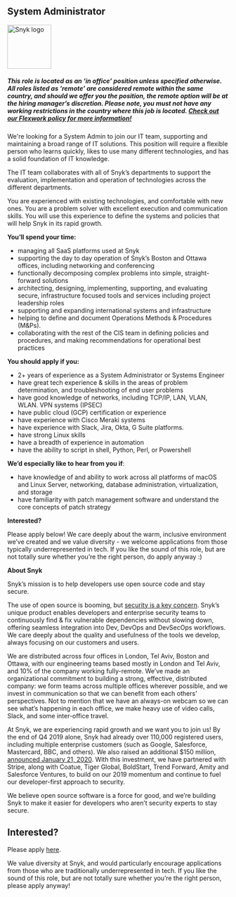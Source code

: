 System Administrator
---

<img src="https://res.cloudinary.com/snyk/image/upload/v1537345894/press-kit/brand/logo-black.png" width="100" alt="Snyk logo" />

<h5><span data-sheets-formula-bar-text-style="font-size:13px;color:#000000;font-weight:normal;text-decoration:none;font-family:'Arial';font-style:normal;text-decoration-skip-ink:none;">This role is located as an ‘in office’ position unless specified otherwise. All roles listed as ‘remote’ are considered remote within the same country, and should we offer you the position, the remote option will be at the hiring manager’s discretion. Please note, you must not have any working restrictions in the country where this job is located. </span><a href="https://snyk.io/blog/introducing-flex-work-the-future-of-work-at-snyk/" target="_blank" data-sheets-formula-bar-text-link="https://snyk.io/blog/introducing-flex-work-the-future-of-work-at-snyk/" data-sheets-formula-bar-text-style="font-size:13px;color:#1155cc;font-weight:normal;text-decoration:underline;font-family:''Arial'';font-style:normal;text-decoration-skip-ink:none;">Check out our Flexwork policy for more information!</a></h5>
<p><span style="font-weight: 400;">We're looking for a System Admin to join our IT team, supporting and maintaining a broad range of IT solutions. This position will require a flexible person who learns quickly, likes to use many different technologies, and has a solid foundation of IT knowledge.</span></p>
<p><span style="font-weight: 400;">The IT team collaborates with all of Snyk’s departments to support the evaluation, implementation and operation of technologies across the different departments.&nbsp;</span></p>
<p><span style="font-weight: 400;">You are experienced with existing technologies, and comfortable with new ones. You are a problem solver with excellent execution and communication skills. You will use this experience to define the systems and policies that will help Snyk in its rapid growth.</span></p>
<p><strong>You’ll spend your time:</strong></p>
<ul>
<li style="font-weight: 400;"><span style="font-weight: 400;">managing all SaaS platforms used at Snyk</span></li>
<li style="font-weight: 400;"><span style="font-weight: 400;">supporting the day to day operation of Snyk’s Boston and Ottawa offices, including networking and conferencing</span></li>
<li style="font-weight: 400;"><span style="font-weight: 400;">functionally decomposing complex problems into simple, straight-forward solutions</span></li>
<li style="font-weight: 400;"><span style="font-weight: 400;">architecting, designing, implementing, supporting, and evaluating secure, infrastructure focused tools and services including project leadership roles</span></li>
<li style="font-weight: 400;"><span style="font-weight: 400;">supporting and expanding international systems and infrastructure</span></li>
<li style="font-weight: 400;"><span style="font-weight: 400;">helping to define and document Operations Methods &amp; Procedures (M&amp;Ps).</span></li>
<li style="font-weight: 400;"><span style="font-weight: 400;">collaborating with the rest of the CIS team in defining policies and procedures, and making recommendations for operational best practices</span></li>
</ul>
<p><strong>You should apply if you:</strong></p>
<ul>
<li style="font-weight: 400;"><span style="font-weight: 400;">2+ years of experience as a System Administrator or Systems Engineer</span></li>
<li style="font-weight: 400;"><span style="font-weight: 400;">have great tech experience &amp; skills in the areas of problem determination, and troubleshooting of end user problems</span></li>
<li style="font-weight: 400;"><span style="font-weight: 400;">have good knowledge of networks, including TCP/IP, LAN, VLAN, WLAN. VPN systems (IPSEC)</span></li>
<li style="font-weight: 400;"><span style="font-weight: 400;">have public cloud (GCP) certification or experience</span></li>
<li style="font-weight: 400;"><span style="font-weight: 400;">have experience with Cisco Meraki systems&nbsp;</span></li>
<li style="font-weight: 400;"><span style="font-weight: 400;">have experience with Slack, Jira, Okta, G Suite platforms.</span></li>
<li style="font-weight: 400;"><span style="font-weight: 400;">have strong Linux skills</span></li>
<li style="font-weight: 400;"><span style="font-weight: 400;">have a breadth of experience in automation</span></li>
<li style="font-weight: 400;"><span style="font-weight: 400;">have the ability to script in shell, Python, Perl, or Powershell</span></li>
</ul>
<p><strong>We’d especially like to hear from you if</strong><span style="font-weight: 400;">:</span></p>
<ul>
<li style="font-weight: 400;"><span style="font-weight: 400;">have knowledge of and ability to work across all platforms of macOS and Linux Server, networking, database administration, virtualization, and storage</span></li>
<li style="font-weight: 400;"><span style="font-weight: 400;">have familiarity with patch management software and understand the core concepts of patch strategy</span></li>
</ul>
<p><strong>Interested?</strong></p>
<p><span style="font-weight: 400;">Please apply below! We care deeply about the warm, inclusive environment we’ve created and we value diversity - we welcome applications from those typically underrepresented in tech. If you like the sound of this role, but are not totally sure whether you’re the right person, do apply anyway :)</span></p>
<p><strong>About Snyk</strong></p>
<p><span style="font-weight: 400;">Snyk’s mission is to help developers use open source code and stay secure.&nbsp;</span></p>
<p><span style="font-weight: 400;">The use of open source is booming, but </span><a href="https://snyk.io/blog/devsecops-insights-2020/"><span style="font-weight: 400;">security is a key concern</span></a><span style="font-weight: 400;">. Snyk’s unique product enables developers and enterprise security teams to continuously find &amp; fix vulnerable dependencies without slowing down, offering seamless integration into Dev, DevOps and DevSecOps workflows. We care deeply about the quality and usefulness of the tools we develop, always focusing on our customers and users.&nbsp;</span></p>
<p><span style="font-weight: 400;">We are distributed across four offices in London, Tel Aviv, Boston and Ottawa, with our engineering teams based mostly in London and Tel Aviv, and 10% of the company working fully-remote. We’ve made an organizational commitment to building a strong, effective, distributed company: we form teams across multiple offices wherever possible, and we invest in communication so that we can benefit from each others’ perspectives. Not to mention that we have an always-on webcam so we can see what’s happening in each office, we make heavy use of video calls, Slack, and some inter-office travel.</span></p>
<p><span style="font-weight: 400;">At Snyk, we are experiencing rapid growth and we want you to join us! By the end of Q4 2019 alone, Snyk had already over 110,000 registered users, including multiple enterprise customers (such as Google, Salesforce, Mastercard, BBC, and others). We also raised an additional $150 million, </span><a href="https://snyk.io/blog/snyk-closes-150m/"><span style="font-weight: 400;">announced January 21, 2020</span></a><span style="font-weight: 400;">. With this investment, we have partnered with Stripe, along with Coatue, Tiger Global, BoldStart, Trend Forward, Amity and Salesforce Ventures, to build on our 2019 momentum and continue to fuel our developer-first approach to security.&nbsp;</span></p>
<p><span style="font-weight: 400;">We believe open source software is a force for good, and we’re building Snyk to make it easier for developers who aren’t security experts to stay secure.</span></p>

Interested?
---

Please apply [here](https://boards.greenhouse.io/snyk/jobs/5001693002#app).

We value diversity at Snyk, and would particularly encourage applications from those who are traditionally underrepresented in tech.
If you like the sound of this role, but are not totally sure whether you’re the right person, please apply anyway!
